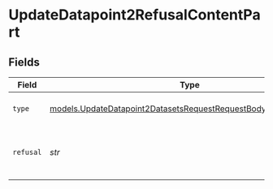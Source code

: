 # UpdateDatapoint2RefusalContentPart


## Fields

| Field                                                                                                                                  | Type                                                                                                                                   | Required                                                                                                                               | Description                                                                                                                            |
| -------------------------------------------------------------------------------------------------------------------------------------- | -------------------------------------------------------------------------------------------------------------------------------------- | -------------------------------------------------------------------------------------------------------------------------------------- | -------------------------------------------------------------------------------------------------------------------------------------- |
| `type`                                                                                                                                 | [models.UpdateDatapoint2DatasetsRequestRequestBodyMessages4Type](../models/updatedatapoint2datasetsrequestrequestbodymessages4type.md) | :heavy_check_mark:                                                                                                                     | The type of the content part.                                                                                                          |
| `refusal`                                                                                                                              | *str*                                                                                                                                  | :heavy_check_mark:                                                                                                                     | The refusal message generated by the model.                                                                                            |